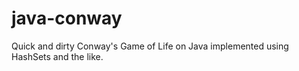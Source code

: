 java-conway
===========

Quick and dirty Conway's Game of Life on Java implemented using HashSets and the like.
